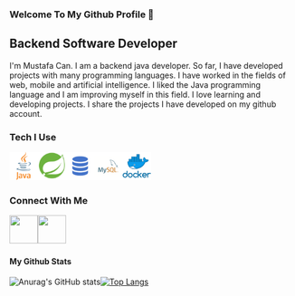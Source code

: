 <h3>Welcome To My Github Profile 👋 </h3>

<h2>Backend Software Developer</h2>

I'm Mustafa Can. I am a backend java developer. So far, I have developed projects with many programming languages. I have worked in the fields of web, mobile and artificial intelligence. I liked the Java programming language and I am improving myself in this field. I love learning and developing projects. I share the projects I have developed on my github account.

<h3>Tech I Use</h3>

<img src="https://raw.githubusercontent.com/github/explore/5b3600551e122a3277c2c5368af2ad5725ffa9a1/topics/java/java.png" height="50px" width="50px"/><img src="https://raw.githubusercontent.com/github/explore/80688e429a7d4ef2fca1e82350fe8e3517d3494d/topics/spring-boot/spring-boot.png" height="50px" width="50px"/><img src="https://raw.githubusercontent.com/github/explore/80688e429a7d4ef2fca1e82350fe8e3517d3494d/topics/sql/sql.png" height="50px" width="50px"/><img src="https://raw.githubusercontent.com/github/explore/80688e429a7d4ef2fca1e82350fe8e3517d3494d/topics/mysql/mysql.png" height="50px" width="50px"/><img src="https://raw.githubusercontent.com/github/explore/80688e429a7d4ef2fca1e82350fe8e3517d3494d/topics/docker/docker.png" height="50px" width="50px"/>


<h3>Connect With Me</h3>
<a href="http://linkedin.com/in/mustafacanyilmaz"><img src="https://img.icons8.com/ios-glyphs/344/linkedin.png" height="50px" width="50px"/></a><a href="http://www.mustafacanyilmaz.com"><img src="https://img.icons8.com/ios/452/domain.png" height="50px" width="50px"/></a>


<h4>My Github Stats</h4>

![Anurag's GitHub stats](https://github-readme-stats.vercel.app/api?username=mcanyilmaz&show_icons=true&theme=radical)[![Top Langs](https://github-readme-stats.vercel.app/api/top-langs/?username=mcanyilmaz&layout=compact)](https://github.com/anuraghazra/github-readme-stats)


<!--
**mcanyilmaz/mcanyilmaz** is a ✨ _special_ ✨ repository because its `README.md` (this file) appears on your GitHub profile.

Here are some ideas to get you started:

- 🔭 I’m currently working on ...
- 🌱 I’m currently learning ...
- 👯 I’m looking to collaborate on ...
- 🤔 I’m looking for help with ...
- 💬 Ask me about ...
- 📫 How to reach me: ...
- 😄 Pronouns: ...
- ⚡ Fun fact: ...
-->

